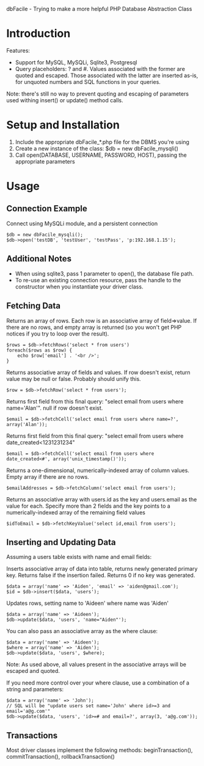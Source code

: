 dbFacile - Trying to make a more helpful PHP Database Abstraction Class

Introduction
====

Features:

* Support for MySQL, MySQLi, Sqlite3, Postgresql
* Query placeholders: ? and #. Values associated with the former are quoted and escaped. Those associated with the latter are inserted as-is, for unquoted numbers and SQL functions in your queries.

Note: there's still no way to prevent quoting and escaping of parameters used withing insert() or update() method calls.

Setup and Installation
====

1. Include the appropriate dbFacile_*.php file for the DBMS you're using
2. Create a new instance of the class: $db = new dbFacile_mysqli()
3. Call open(DATABASE, USERNAME, PASSWORD, HOST), passing the appropriate parameters

Usage
====

Connection Example
----

Connect using MySQLi module, and a persistent connection

    $db = new dbFacile_mysqli();
    $db->open('testDB', 'testUser', 'testPass', 'p:192.168.1.15');
		
Additional Notes
----

* When using sqlite3, pass 1 parameter to open(), the database file path.
* To re-use an existing connection resource, pass the handle to the constructor when you instantiate your driver class.

Fetching Data
----

Returns an array of rows. Each row is an associative array of field=>value.
If there are no rows, and empty array is returned (so you won't get PHP notices if you try to loop over the result).

    $rows = $db->fetchRows('select * from users')
    foreach($rows as $row) {
        echo $row['email'] . '<br />';
    }

Returns associative array of fields and values. If row doesn't exist, return value may be null or false. Probably should unify this.

    $row = $db->fetchRow('select * from users');

Returns first field from this final query: "select email from users where name='Alan'". null if row doesn't exist.

    $email = $db->fetchCell('select email from users where name=?', array('Alan'));

Returns first field from this final query: "select email from users where date_created<1231231234"

    $email = $db->fetchCell('select email from users where date_created<#', array('unix_timestamp()'));

Returns a one-dimensional, numerically-indexed array of column values. Empty array if there are no rows.

    $emailAddresses = $db->fetchColumn('select email from users');

Returns an associative array with users.id as the key and users.email as the value for each. Specify more than 2 fields and the key points to a numerically-indexed array of the remaining field values

    $idToEmail = $db->fetchKeyValue('select id,email from users');

Inserting and Updating Data
----

Assuming a users table exists with name and email fields:

Inserts associative array of data into table, returns newly generated primary key.
Returns false if the insertion failed.
Returns 0 if no key was generated.

    $data = array('name' => 'Aiden', 'email' => 'aiden@gmail.com');
    $id = $db->insert($data, 'users');


Updates rows, setting name to 'Aideen' where name was 'Aiden'

    $data = array('name' => 'Aideen');
    $db->update($data, 'users', 'name="Aiden"');

You can also pass an associative array as the where clause:

    $data = array('name' => 'Aideen');
    $where = array('name' => 'Aiden');
    $db->update($data, 'users', $where);

Note: As used above, all values present in the associative arrays will be escaped and quoted.

If you need more control over your where clause, use a combination of a string and parameters:

    $data = array('name' => 'John');
    // SQL will be "update users set name='John' where id>=3 and email='a@g.com'"
    $db->update($data, 'users', 'id>=# and email=?', array(3, 'a@g.com'));

Transactions
----
	
Most driver classes implement the following methods: beginTransaction(), commitTransaction(), rollbackTransaction()
